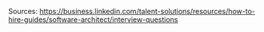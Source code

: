 Sources:
https://business.linkedin.com/talent-solutions/resources/how-to-hire-guides/software-architect/interview-questions
